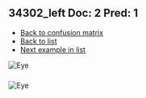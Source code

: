 ## 34302_left Doc: 2 Pred: 1
- [Back to confusion matrix](https://github.com/juliandewit/kaggle_retinopathy/blob/master/matrix.md)
- [Back to list](https://github.com/juliandewit/kaggle_retinopathy/blob/master/lists/21/list.md)
- [Next example in list](https://github.com/juliandewit/kaggle_retinopathy/blob/master/lists/21/34/34307_left.md)

![Eye](https://retinopaty.blob.core.windows.net/size1024/34302_left_2.jpeg)

### 

![Eye]()
